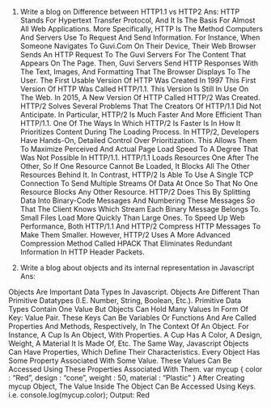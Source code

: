 1. Write a blog on Difference between HTTP1.1 vs HTTP2
Ans: 
HTTP Stands For Hypertext Transfer Protocol, And It Is The Basis For Almost All Web Applications. More Specifically, HTTP Is The Method Computers And Servers Use To Request And Send Information. For Instance, When Someone Navigates To Guvi.Com On Their Device, Their Web Browser Sends An HTTP Request To The Guvi Servers For The Content That Appears On The Page. Then, Guvi Servers Send HTTP Responses With The Text, Images, And Formatting That The Browser Displays To The User.
The First Usable Version Of HTTP Was Created In 1997 This First Version Of HTTP Was Called HTTP/1.1. This Version Is Still In Use On The Web. In 2015, A New Version Of HTTP Called HTTP/2 Was Created.
HTTP/2 Solves Several Problems That The Creators Of HTTP/1.1 Did Not Anticipate. In Particular, HTTP/2 Is Much Faster And More Efficient Than HTTP/1.1. One Of The Ways In Which HTTP/2 Is Faster Is In How It Prioritizes Content During The Loading Process.
In HTTP/2, Developers Have Hands-On, Detailed Control Over Prioritization. This Allows Them To Maximize Perceived And Actual Page Load Speed To A Degree That Was Not Possible In HTTP/1.1.
HTTP/1.1 Loads Resources One After The Other, So If One Resource Cannot Be Loaded, It Blocks All The Other Resources Behind It. In Contrast, HTTP/2 Is Able To Use A Single TCP Connection To Send Multiple Streams Of Data At Once So That No One Resource Blocks Any Other Resource. HTTP/2 Does This By Splitting Data Into Binary-Code Messages And Numbering These Messages So That The Client Knows Which Stream Each Binary Message Belongs To.
Small Files Load More Quickly Than Large Ones. To Speed Up Web Performance, Both HTTP/1.1 And HTTP/2 Compress HTTP Messages To Make Them Smaller. However, HTTP/2 Uses A More Advanced Compression Method Called HPACK That Eliminates Redundant Information In HTTP Header Packets.



2. Write a blog about objects and its internal representation in Javascript
Ans:

Objects Are Important Data Types In Javascript. Objects Are Different Than Primitive Datatypes (I.E. Number, String, Boolean, Etc.). Primitive Data Types Contain One Value But Objects Can Hold Many Values In Form Of Key: Value Pair. These Keys Can Be Variables Or Functions And Are Called Properties And Methods, Respectively, In The Context Of An Object. For Instance, A Cup Is An Object, With Properties. A Cup Has A Color, A Design, Weight, A Material It Is Made Of, Etc. The Same Way, Javascript Objects Can Have Properties, Which Define Their Characteristics.
Every Object Has Some Property Associated With Some Value. These Values Can Be Accessed Using These Properties Associated With Them.
var mycup {
color : “Red”,
design : “cone”,
weight : 50,
material : “Plastic”
}
After Creating mycup Object, The Value Inside The Object Can Be Accessed Using Keys.
i.e.
console.log(mycup.color);
Output: Red


